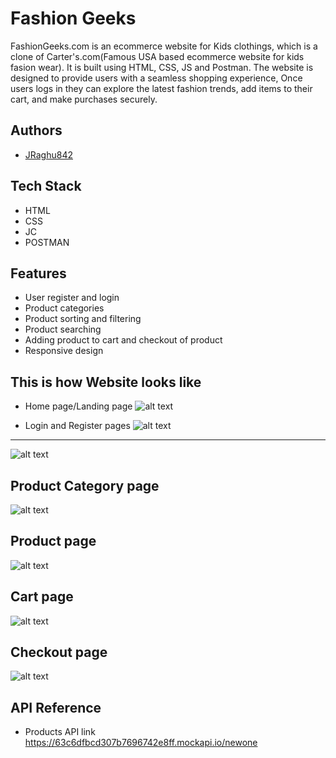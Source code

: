 
# Fashion Geeks

FashionGeeks.com is an ecommerce website for Kids clothings, which is a clone of Carter's.com(Famous USA based ecommerce website for kids fasion wear). It is built using HTML, CSS, JS and Postman. The website is designed to provide users with a seamless shopping experience, Once users logs in they can explore the latest fashion trends, add items to their cart, and make purchases securely.


## Authors

- [JRaghu842](https://www.github.com/JRaghu842)


## Tech Stack

- HTML
- CSS
- JC
- POSTMAN




## Features

- User register and login
- Product categories 
- Product sorting and filtering
- Product searching
- Adding product to cart and checkout of product
- Responsive design


## This is how Website looks like


- Home page/Landing page
![alt text](https://github.com/JRaghu842/offbeat-jeans-3946/blob/main/images/taupe-raindrop-61fc2e.netlify.app_.jpg)


- Login and Register pages
![alt text](https://github.com/JRaghu842/offbeat-jeans-3946/blob/main/images/login.jpg)
---
![alt text](https://github.com/JRaghu842/offbeat-jeans-3946/blob/main/images/register.jpg)

## Product Category page
![alt text](https://github.com/JRaghu842/offbeat-jeans-3946/blob/main/images/taupe-raindrop-61fc2e.netlify.app_.jpg)


## Product page
![alt text](https://github.com/JRaghu842/offbeat-jeans-3946/blob/main/images/taupe-raindrop-61fc2e.netlify.app_.jpg)


## Cart page
![alt text](https://github.com/JRaghu842/offbeat-jeans-3946/blob/main/images/taupe-raindrop-61fc2e.netlify.app_.jpg)


## Checkout page
![alt text](https://github.com/JRaghu842/offbeat-jeans-3946/blob/main/images/taupe-raindrop-61fc2e.netlify.app_.jpg)


## API Reference

- Products API link
https://63c6dfbcd307b7696742e8ff.mockapi.io/newone

